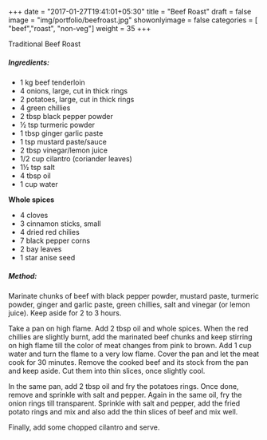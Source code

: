 +++
date = "2017-01-27T19:41:01+05:30"
title = "Beef Roast"
draft = false
image = "img/portfolio/beefroast.jpg"
showonlyimage = false
categories = [ "beef","roast", "non-veg"] 
weight = 35
+++


Traditional Beef Roast
<!--more-->


##### Ingredients:

  - 1 kg beef tenderloin
  - 4 onions, large, cut in thick rings
  - 2 potatoes, large, cut in thick rings
  - 4 green chillies
  - 2 tbsp black pepper powder
  - ½ tsp turmeric powder
  - 1 tbsp ginger garlic paste
  - 1 tsp mustard paste/sauce
  - 2 tbsp vinegar/lemon juice
  - 1/2 cup cilantro (coriander leaves)
  - 1½ tsp salt
  - 4 tbsp oil
  - 1 cup water

**Whole spices**

  - 4 cloves
  - 3 cinnamon sticks, small
  - 4 dried red chilies
  - 7 black pepper corns
  - 2 bay leaves
  - 1 star anise seed

##### Method:

Marinate chunks of beef with black pepper powder, mustard paste,
turmeric powder, ginger and garlic paste, green chillies, salt and
vinegar (or lemon juice). Keep aside for 2 to 3 hours.

Take a pan on high flame. Add 2 tbsp oil and whole spices. When the red
chillies are slightly burnt, add the marinated beef chunks and keep
stirring on high flame till the color of meat changes from pink to
brown. Add 1 cup water and turn the flame to a very low flame. Cover the
pan and let the meat cook for 30 minutes. Remove the cooked beef and its
stock from the pan and keep aside. Cut them into thin slices, once
slightly cool.

In the same pan, add 2 tbsp oil and fry the potatoes rings. Once done,
remove and sprinkle with salt and pepper. Again in the same oil, fry the
onion rings till transparent. Sprinkle with salt and pepper, add the
fried potato rings and mix and also add the thin slices of beef and mix
well.

Finally, add some chopped cilantro and serve.

